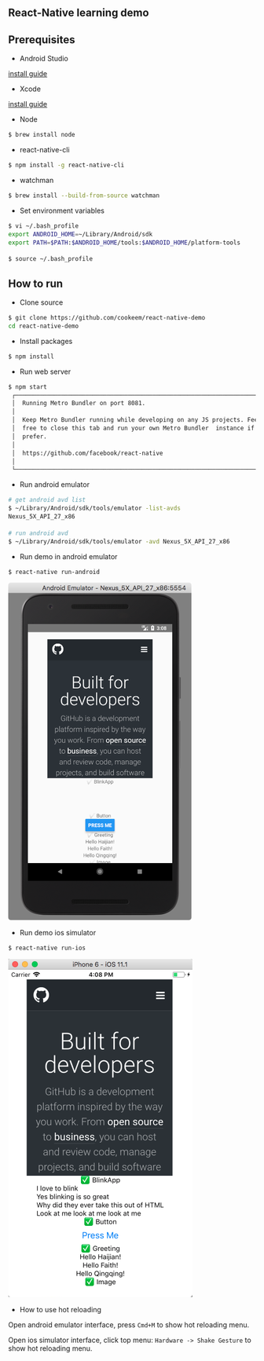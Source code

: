 ## React-Native learning demo

## Prerequisites

- Android Studio 

[install guide](https://developer.android.com/studio/index.html)

- Xcode 

[install guide](https://developer.apple.com/xcode/)

- Node
```sh
$ brew install node
```

- react-native-cli
```sh
$ npm install -g react-native-cli
```

- watchman
```sh
$ brew install --build-from-source watchman
```

- Set environment variables
```sh
$ vi ~/.bash_profile
export ANDROID_HOME=~/Library/Android/sdk
export PATH=$PATH:$ANDROID_HOME/tools:$ANDROID_HOME/platform-tools

$ source ~/.bash_profile
```

## How to run

- Clone source
```sh
$ git clone https://github.com/cookeem/react-native-demo
cd react-native-demo
```
- Install packages
```sh
$ npm install
```

- Run web server
```sh
$ npm start
 ┌────────────────────────────────────────────────────────────────────────────┐ 
 │  Running Metro Bundler on port 8081.                                       │ 
 │                                                                            │ 
 │  Keep Metro Bundler running while developing on any JS projects. Feel      │ 
 │  free to close this tab and run your own Metro Bundler  instance if you    │ 
 │  prefer.                                                                   │ 
 │                                                                            │ 
 │  https://github.com/facebook/react-native                                  │ 
 │                                                                            │ 
 └────────────────────────────────────────────────────────────────────────────┘ 
```

- Run android emulator
```sh
# get android avd list
$ ~/Library/Android/sdk/tools/emulator -list-avds
Nexus_5X_API_27_x86

# run android avd
$ ~/Library/Android/sdk/tools/emulator -avd Nexus_5X_API_27_x86
```

- Run demo in android emulator
```sh
$ react-native run-android
```
![android](docs/android.png)

- Run demo ios simulator
```sh
$ react-native run-ios
```
![iphone](docs/iphone.png)

- How to use hot reloading

Open android emulator interface, press `Cmd+M` to show hot reloading menu.

Open ios simulator interface, click top menu: `Hardware -> Shake Gesture` to show hot reloading menu. 

